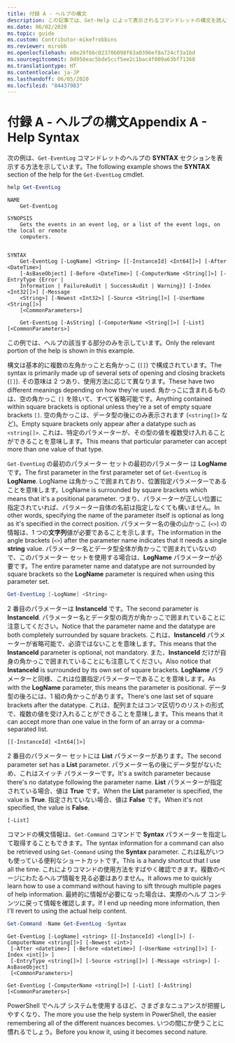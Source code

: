 ```yaml
---
title: 付録 A - ヘルプの構文
description: この記事では、Get-Help によって表示されるコマンドレットの構文を読んで理解する方法について説明します。
ms.date: 06/02/2020
ms.topic: guide
ms.custom: Contributor-mikefrobbins
ms.reviewer: mirobb
ms.openlocfilehash: e8e28f66c02370b098f63a0396ef8a724cf3a1bd
ms.sourcegitcommit: 0d958eac5bde5ccf5ee2c1bac4f009a63bf71368
ms.translationtype: HT
ms.contentlocale: ja-JP
ms.lasthandoff: 06/05/2020
ms.locfileid: "84437983"
---
```

# <a name="appendix-a---help-syntax"></a><span data-ttu-id="e5d9e-103">付録 A - ヘルプの構文</span><span class="sxs-lookup"><span data-stu-id="e5d9e-103">Appendix A - Help Syntax</span></span>

<span data-ttu-id="e5d9e-104">次の例は、`Get-EventLog` コマンドレットのヘルプの **SYNTAX** セクションを表示する方法を示しています。</span><span class="sxs-lookup"><span data-stu-id="e5d9e-104">The following example shows the **SYNTAX** section of the help for the `Get-EventLog` cmdlet.</span></span>

```powershell
help Get-EventLog
```

```Output
NAME
    Get-EventLog

SYNOPSIS
    Gets the events in an event log, or a list of the event logs, on the local or remote
    computers.


SYNTAX
    Get-EventLog [-LogName] <String> [[-InstanceId] <Int64[]>] [-After <DateTime>]
    [-AsBaseObject] [-Before <DateTime>] [-ComputerName <String[]>] [-EntryType {Error |
    Information | FailureAudit | SuccessAudit | Warning}] [-Index <Int32[]>] [-Message
    <String>] [-Newest <Int32>] [-Source <String[]>] [-UserName <String[]>]
    [<CommonParameters>]

    Get-EventLog [-AsString] [-ComputerName <String[]>] [-List] [<CommonParameters>]
```

<span data-ttu-id="e5d9e-105">この例では、ヘルプの該当する部分のみを示しています。</span><span class="sxs-lookup"><span data-stu-id="e5d9e-105">Only the relevant portion of the help is shown in this example.</span></span>

<span data-ttu-id="e5d9e-106">構文は基本的に複数の左角かっこと右角かっこ (`[]`) で構成されています。</span><span class="sxs-lookup"><span data-stu-id="e5d9e-106">The syntax is primarily made up of several sets of opening and closing brackets (`[]`).</span></span> <span data-ttu-id="e5d9e-107">その意味は 2 つあり、使用方法に応じて異なります。</span><span class="sxs-lookup"><span data-stu-id="e5d9e-107">These have two different meanings depending on how they're used.</span></span> <span data-ttu-id="e5d9e-108">角かっこに含まれるものは、空の角かっこ `[]` を除いて、すべて省略可能です。</span><span class="sxs-lookup"><span data-stu-id="e5d9e-108">Anything contained within square brackets is optional unless they're a set of empty square brackets `[]`.</span></span> <span data-ttu-id="e5d9e-109">空の角かっこは、データ型の後にのみ表示されます (`<string[]>` など)。</span><span class="sxs-lookup"><span data-stu-id="e5d9e-109">Empty square brackets only appear after a datatype such as `<string[]>`.</span></span> <span data-ttu-id="e5d9e-110">これは、特定のパラメーターが、その型の値を複数受け入れることができることを意味します。</span><span class="sxs-lookup"><span data-stu-id="e5d9e-110">This means that particular parameter can accept more than one value of that type.</span></span>

<span data-ttu-id="e5d9e-111">`Get-EventLog` の最初のパラメーター セットの最初のパラメーター は **LogName** です。</span><span class="sxs-lookup"><span data-stu-id="e5d9e-111">The first parameter in the first parameter set of `Get-EventLog` is **LogName**.</span></span> <span data-ttu-id="e5d9e-112">LogName は角かっこで囲まれており、位置指定パラメーターであることを意味します。</span><span class="sxs-lookup"><span data-stu-id="e5d9e-112">LogName is surrounded by square brackets which means that it's a positional parameter.</span></span> <span data-ttu-id="e5d9e-113">つまり、パラメーターが正しい位置に指定されていれば、パラメーター自体の名前は指定しなくても構いません。</span><span class="sxs-lookup"><span data-stu-id="e5d9e-113">In other words, specifying the name of the parameter itself is optional as long as it's specified in the correct position.</span></span> <span data-ttu-id="e5d9e-114">パラメーター名の後の山かっこ (`<>`) の情報は、1 つの**文字列**値が必要であることを示します。</span><span class="sxs-lookup"><span data-stu-id="e5d9e-114">The information in the angle brackets (`<>`) after the parameter name indicates that it needs a single **string** value.</span></span> <span data-ttu-id="e5d9e-115">パラメーター名とデータ型全体が角かっこで囲まれていないので、このパラメーター セットを使用する場合は、**LogName** パラメーターが必要です。</span><span class="sxs-lookup"><span data-stu-id="e5d9e-115">The entire parameter name and datatype are not surrounded by square brackets so the **LogName** parameter is required when using this parameter set.</span></span>

```powershell
Get-EventLog [-LogName] <String>
```

<span data-ttu-id="e5d9e-116">2 番目のパラメーターは **InstanceId** です。</span><span class="sxs-lookup"><span data-stu-id="e5d9e-116">The second parameter is **InstanceId**.</span></span> <span data-ttu-id="e5d9e-117">パラメーター名とデータ型の両方が角かっこで囲まれていることに注意してください。</span><span class="sxs-lookup"><span data-stu-id="e5d9e-117">Notice that the parameter name and the datatype are both completely surrounded by square brackets.</span></span> <span data-ttu-id="e5d9e-118">これは、**InstanceId** パラメーターが省略可能で、必須ではないことを意味します。</span><span class="sxs-lookup"><span data-stu-id="e5d9e-118">This means that the **InstanceId** parameter is optional, not mandatory.</span></span> <span data-ttu-id="e5d9e-119">また、**InstanceId** だけが自身の角かっこで囲まれていることにも注意してください。</span><span class="sxs-lookup"><span data-stu-id="e5d9e-119">Also notice that **InstanceId** is surrounded by its own set of square brackets.</span></span> <span data-ttu-id="e5d9e-120">**LogName** パラメーターと同様、これは位置指定パラメーターであることを意味します。</span><span class="sxs-lookup"><span data-stu-id="e5d9e-120">As with the **LogName** parameter, this means the parameter is positional.</span></span> <span data-ttu-id="e5d9e-121">データ型の後ろには、1 組の角かっこがあります。</span><span class="sxs-lookup"><span data-stu-id="e5d9e-121">There's one last set of square brackets after the datatype.</span></span> <span data-ttu-id="e5d9e-122">これは、配列またはコンマ区切りのリストの形式で、複数の値を受け入れることができることを意味します。</span><span class="sxs-lookup"><span data-stu-id="e5d9e-122">This means that it can accept more than one value in the form of an array or a comma-separated list.</span></span>

```
[[-InstanceId] <Int64[]>]
```

<span data-ttu-id="e5d9e-123">2 番目のパラメーター セットには **List** パラメーターがあります。</span><span class="sxs-lookup"><span data-stu-id="e5d9e-123">The second parameter set has a **List** parameter.</span></span> <span data-ttu-id="e5d9e-124">パラメーター名の後にデータ型がないため、これはスイッチ パラメーターです。</span><span class="sxs-lookup"><span data-stu-id="e5d9e-124">It's a switch parameter because there's no datatype following the parameter name.</span></span> <span data-ttu-id="e5d9e-125">**List** パラメーターが指定されている場合、値は **True** です。</span><span class="sxs-lookup"><span data-stu-id="e5d9e-125">When the **List** parameter is specified, the value is **True**.</span></span> <span data-ttu-id="e5d9e-126">指定されていない場合、値は **False** です。</span><span class="sxs-lookup"><span data-stu-id="e5d9e-126">When it's not specified, the value is **False**.</span></span>

```
[-List]
```

<span data-ttu-id="e5d9e-127">コマンドの構文情報は、`Get-Command` コマンドで **Syntax** パラメーターを指定して取得することもできます。</span><span class="sxs-lookup"><span data-stu-id="e5d9e-127">The syntax information for a command can also be retrieved using `Get-Command` using the **Syntax** parameter.</span></span> <span data-ttu-id="e5d9e-128">これは私がいつも使っている便利なショートカットです。</span><span class="sxs-lookup"><span data-stu-id="e5d9e-128">This is a handy shortcut that I use all the time.</span></span> <span data-ttu-id="e5d9e-129">これによりコマンドの使用方法をすばやく確認できます。複数のページにわたるヘルプ情報を見る必要はありません。</span><span class="sxs-lookup"><span data-stu-id="e5d9e-129">It allows me to quickly learn how to use a command without having to sift through multiple pages of help information.</span></span> <span data-ttu-id="e5d9e-130">最終的に情報が必要になった場合は、実際のヘルプ コンテンツに戻って情報を確認します。</span><span class="sxs-lookup"><span data-stu-id="e5d9e-130">If I end up needing more information, then I'll revert to using the actual help content.</span></span>

```powershell
Get-Command -Name Get-EventLog -Syntax
```

```Output
Get-EventLog [-LogName] <string> [[-InstanceId] <long[]>] [-ComputerName <string[]>] [-Newest <int>]
 [-After <datetime>] [-Before <datetime>] [-UserName <string[]>] [-Index <int[]> ]
 [-EntryType <string[]>] [-Source <string[]>] [-Message <string>] [-AsBaseObject]
 [<CommonParameters>]

Get-EventLog [-ComputerName <string[]>] [-List] [-AsString] [<CommonParameters>]
```

<span data-ttu-id="e5d9e-131">PowerShell でヘルプ システムを使用するほど、さまざまなニュアンスが把握しやすくなり、</span><span class="sxs-lookup"><span data-stu-id="e5d9e-131">The more you use the help system in PowerShell, the easier remembering all of the different nuances becomes.</span></span> <span data-ttu-id="e5d9e-132">いつの間にか使うことに慣れるでしょう。</span><span class="sxs-lookup"><span data-stu-id="e5d9e-132">Before you know it, using it becomes second nature.</span></span>
